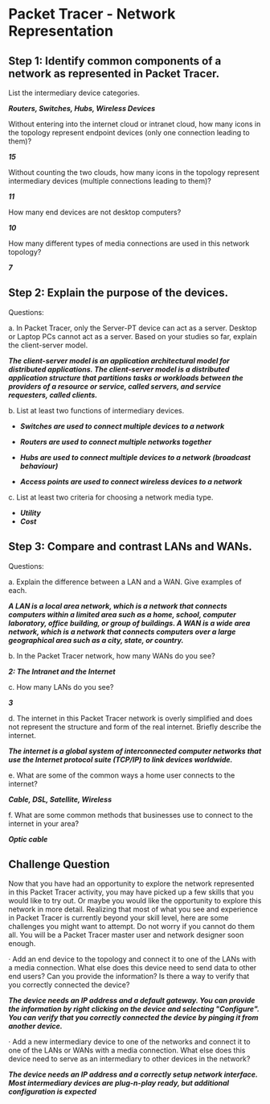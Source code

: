 # Packet Tracer - Network Representation

## Step 1: Identify common components of a network as represented in Packet Tracer.

List the intermediary device categories.

**_Routers, Switches, Hubs, Wireless Devices_**

Without entering into the internet cloud or intranet cloud, how many icons in the topology represent endpoint devices (only one connection leading to them)?

**_15_**

Without counting the two clouds, how many icons in the topology represent intermediary devices (multiple connections leading to them)?

**_11_**

How many end devices are not desktop computers?

**_10_**

How many different types of media connections are used in this network topology?

**_7_**

## Step 2: Explain the purpose of the devices.

Questions:

a. In Packet Tracer, only the Server-PT device can act as a server. Desktop or Laptop PCs cannot act as a server. Based on your studies so far, explain the client-server model.

**_The client-server model is an application architectural model for distributed applications. The client-server model is a distributed application structure that partitions tasks or workloads between the providers of a resource or service, called servers, and service requesters, called clients._**

b. List at least two functions of intermediary devices.

- **_Switches are used to connect multiple devices to a network_**

- **_Routers are used to connect multiple networks together_**

- **_Hubs are used to connect multiple devices to a network (broadcast behaviour)_**

- **_Access points are used to connect wireless devices to a network_**

c. List at least two criteria for choosing a network media type.

- **_Utility_**
- **_Cost_**

## Step 3: Compare and contrast LANs and WANs.

Questions:

a. Explain the difference between a LAN and a WAN. Give examples of each.

**_A LAN is a local area network, which is a network that connects computers within a limited area such as a home, school, computer laboratory, office building, or group of buildings. A WAN is a wide area network, which is a network that connects computers over a large geographical area such as a city, state, or country._**

b. In the Packet Tracer network, how many WANs do you see?

**_2: The Intranet and the Internet_**

c. How many LANs do you see?

**_3_**

d. The internet in this Packet Tracer network is overly simplified and does not represent the structure and form of the real internet. Briefly describe the internet.

**_The internet is a global system of interconnected computer networks that use the Internet protocol suite (TCP/IP) to link devices worldwide._**

e. What are some of the common ways a home user connects to the internet?

**_Cable, DSL, Satellite, Wireless_**

f. What are some common methods that businesses use to connect to the internet in your area?

**_Optic cable_**

## Challenge Question

Now that you have had an opportunity to explore the network represented in this Packet Tracer activity, you may have picked up a few skills that you would like to try out. Or maybe you would like the opportunity to explore this network in more detail. Realizing that most of what you see and experience in Packet Tracer is currently beyond your skill level, here are some challenges you might want to attempt. Do not worry if you cannot do them all. You will be a Packet Tracer master user and network designer soon enough.

· Add an end device to the topology and connect it to one of the LANs with a media connection. What else does this device need to send data to other end users? Can you provide the information? Is there a way to verify that you correctly connected the device?

**_The device needs an IP address and a default gateway. You can provide the information by right clicking on the device and selecting "Configure". You can verify that you correctly connected the device by pinging it from another device._**

· Add a new intermediary device to one of the networks and connect it to one of the LANs or WANs with a media connection. What else does this device need to serve as an intermediary to other devices in the network?

**_The device needs an IP address and a correctly setup network interface. Most intermediary devices are plug-n-play ready, but additional configuration is expected_**
